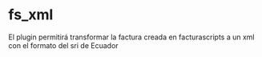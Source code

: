# fs_xml
El plugin permitirá transformar la factura creada en facturascripts a un xml con el formato del sri de Ecuador

